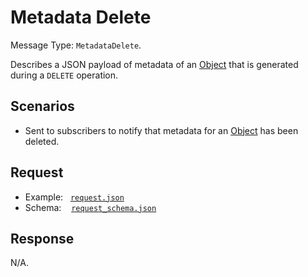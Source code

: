 # Metadata Delete

Message Type: `MetadataDelete`.

Describes a JSON payload of metadata of an [Object](https://github.com/JiscRDSS/rdss-canonical-data-model/tree/1.0.0/properties/Object) that is generated during a `DELETE` operation.

## Scenarios

- Sent to subscribers to notify that metadata for an [Object](https://github.com/JiscRDSS/rdss-canonical-data-model/tree/1.0.0/properties/Object) has been deleted.

## Request

- Example:&nbsp;&nbsp;&nbsp;[`request.json`](request.json)
- Schema:&nbsp;&nbsp;&nbsp;&nbsp;[`request_schema.json`](request_schema.json)

## Response

N/A.

